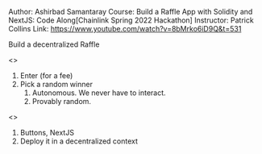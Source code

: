 Author: Ashirbad Samantaray
Course: Build a Raffle App with Solidity and NextJS: Code Along[Chainlink Spring 2022 Hackathon]
Instructor: Patrick Collins
Link: https://www.youtube.com/watch?v=8bMrko6iD9Q&t=531

Build a decentralized Raffle

<<Writing the contract>>

1. Enter (for a fee)
2. Pick a random winner
    1. Autonomous. We never have to interact.
    2. Provably random.

<<Build the Front end>>
1. Buttons, NextJS
2. Deploy it in a decentralized context